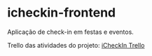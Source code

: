# icheckin-frontend
Aplicação de check-in em festas e eventos.

Trello das atividades do projeto: [iCheckIn Trello](https://trello.com/invite/b/6EkaVPmL/ATTI7ab5ede2c38c1466fadffeb247a6d1ea9A461F23/kanbam-icheckin)

